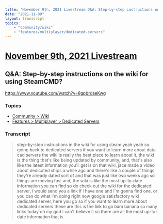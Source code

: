 ```yaml
---
title: "November 9th, 2021 Livestream Q&A: Step-by-step instructions on the wiki for using SteamCMD?"
date: "2021-11-09"
layout: transcript
topics:
    - "community/wiki"
    - "features/multiplayer/dedicated-servers"
---
```

# [November 9th, 2021 Livestream](../2021-11-09.md)
## Q&A: Step-by-step instructions on the wiki for using SteamCMD?
https://www.youtube.com/watch?v=8gpbrdseKwg

### Topics
* [Community > Wiki](../topics/community/wiki.md)
* [Features > Multiplayer > Dedicated Servers](../topics/features/multiplayer/dedicated-servers.md)

### Transcript

> step-by-step instructions in the wiki for using steam yeah yeah so going back to dedicated servers if you want to learn more about data cad servers the wiki is really the best place to learn about it, the wiki is the thing that's like being updated by community, and, that's also like the latest information you'll get is on that wiki, jace made a video about dedicated ships a while ago and there's like a couple of things they're already dated sort of and that was just like two weeks ago so things are moving fast and, the wiki is like the most up-to-date information you can find so do check out the wiki for the dedicated server, I would send you a link if I have one and I'm gonna find one, or you can do what I'm doing right now google satisfactory wiki dedicated server, here you go so if you want to learn more about dedicated servers these are this is the link to go bam banana so many links today oh my god I can't believe it so there are all the most up-to-date information that is
